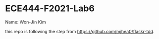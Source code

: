 # ECE444-F2021-Lab6

Name: Won-Jin Kim

this repo is following the step from https://github.com/mjhea0/flaskr-tdd.

